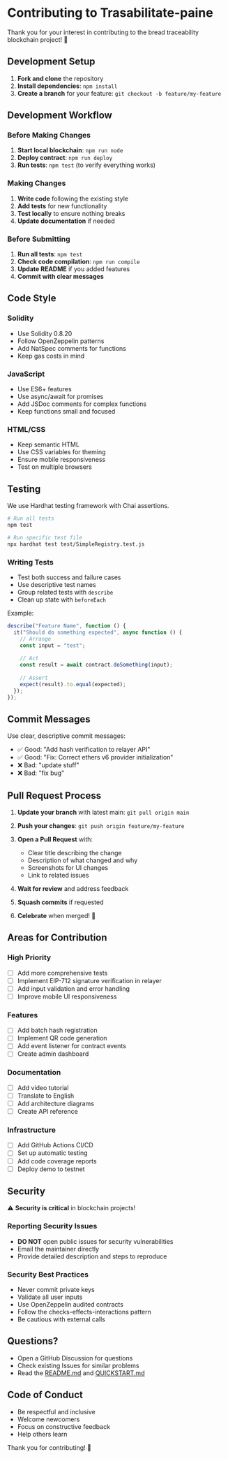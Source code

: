 # Contributing to Trasabilitate-paine

Thank you for your interest in contributing to the bread traceability blockchain project! 🍞

## Development Setup

1. **Fork and clone** the repository
2. **Install dependencies**: `npm install`
3. **Create a branch** for your feature: `git checkout -b feature/my-feature`

## Development Workflow

### Before Making Changes

1. **Start local blockchain**: `npm run node`
2. **Deploy contract**: `npm run deploy`
3. **Run tests**: `npm test` (to verify everything works)

### Making Changes

1. **Write code** following the existing style
2. **Add tests** for new functionality
3. **Test locally** to ensure nothing breaks
4. **Update documentation** if needed

### Before Submitting

1. **Run all tests**: `npm test`
2. **Check code compilation**: `npm run compile`
3. **Update README** if you added features
4. **Commit with clear messages**

## Code Style

### Solidity
- Use Solidity 0.8.20
- Follow OpenZeppelin patterns
- Add NatSpec comments for functions
- Keep gas costs in mind

### JavaScript
- Use ES6+ features
- Use async/await for promises
- Add JSDoc comments for complex functions
- Keep functions small and focused

### HTML/CSS
- Keep semantic HTML
- Use CSS variables for theming
- Ensure mobile responsiveness
- Test on multiple browsers

## Testing

We use Hardhat testing framework with Chai assertions.

```bash
# Run all tests
npm test

# Run specific test file
npx hardhat test test/SimpleRegistry.test.js
```

### Writing Tests

- Test both success and failure cases
- Use descriptive test names
- Group related tests with `describe`
- Clean up state with `beforeEach`

Example:
```javascript
describe("Feature Name", function () {
  it("Should do something expected", async function () {
    // Arrange
    const input = "test";
    
    // Act
    const result = await contract.doSomething(input);
    
    // Assert
    expect(result).to.equal(expected);
  });
});
```

## Commit Messages

Use clear, descriptive commit messages:

- ✅ Good: "Add hash verification to relayer API"
- ✅ Good: "Fix: Correct ethers v6 provider initialization"
- ❌ Bad: "update stuff"
- ❌ Bad: "fix bug"

## Pull Request Process

1. **Update your branch** with latest main: `git pull origin main`
2. **Push your changes**: `git push origin feature/my-feature`
3. **Open a Pull Request** with:
   - Clear title describing the change
   - Description of what changed and why
   - Screenshots for UI changes
   - Link to related issues

4. **Wait for review** and address feedback
5. **Squash commits** if requested
6. **Celebrate** when merged! 🎉

## Areas for Contribution

### High Priority
- [ ] Add more comprehensive tests
- [ ] Implement EIP-712 signature verification in relayer
- [ ] Add input validation and error handling
- [ ] Improve mobile UI responsiveness

### Features
- [ ] Add batch hash registration
- [ ] Implement QR code generation
- [ ] Add event listener for contract events
- [ ] Create admin dashboard

### Documentation
- [ ] Add video tutorial
- [ ] Translate to English
- [ ] Add architecture diagrams
- [ ] Create API reference

### Infrastructure
- [ ] Add GitHub Actions CI/CD
- [ ] Set up automatic testing
- [ ] Add code coverage reports
- [ ] Deploy demo to testnet

## Security

⚠️ **Security is critical** in blockchain projects!

### Reporting Security Issues
- **DO NOT** open public issues for security vulnerabilities
- Email the maintainer directly
- Provide detailed description and steps to reproduce

### Security Best Practices
- Never commit private keys
- Validate all user inputs
- Use OpenZeppelin audited contracts
- Follow the checks-effects-interactions pattern
- Be cautious with external calls

## Questions?

- Open a GitHub Discussion for questions
- Check existing Issues for similar problems
- Read the [README.md](README.md) and [QUICKSTART.md](QUICKSTART.md)

## Code of Conduct

- Be respectful and inclusive
- Welcome newcomers
- Focus on constructive feedback
- Help others learn

Thank you for contributing! 🙏
